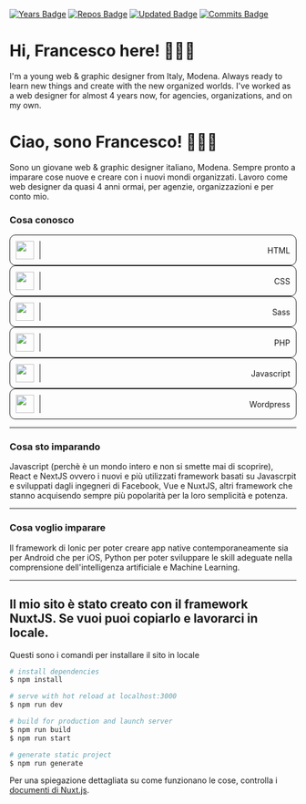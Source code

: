 [![Years Badge](https://badges.pufler.dev/years/frappaaa)](https://badges.pufler.dev)
[![Repos Badge](https://badges.pufler.dev/repos/frappaaa)](https://badges.pufler.dev)
[![Updated Badge](https://badges.pufler.dev/updated/frappaaa/frappaaa)](https://badges.pufler.dev)
[![Commits Badge](https://badges.pufler.dev/commits/monthly/frappaaa)](https://badges.pufler.dev)

# Hi, Francesco here! 👨🏻‍💻
I'm a young web & graphic designer from Italy, Modena. Always ready to learn new things and create with the new organized worlds.
I've worked as a web designer for almost 4 years now, for agencies, organizations, and on my own.

# Ciao, sono Francesco! 👨🏻‍💻
Sono un giovane web & graphic designer italiano, Modena. Sempre pronto a imparare cose nuove e creare con i nuovi mondi organizzati.
Lavoro come web designer da quasi 4 anni ormai, per agenzie, organizzazioni e per conto mio.

### Cosa conosco
<style>

    .list-element{
        border: 1px solid;
        border-radius: 10px;
        display:flex;
        align-items: center;
        justify-content:space-between;
        padding:10px;
    }

    .list-element img{
        border-right: 1px solid;
        padding-right:10px;
    }

</style>

<div class="list-element">
<img src="https://s2.svgbox.net/files.svg?ic=html&color=000000" width="32" height="32"> HTML</div>

<div class="list-element">
<img src="https://s2.svgbox.net/files.svg?ic=css&color=000000" width="32" height="32"> CSS</div>
<div class="list-element"><img src="https://s2.svgbox.net/files.svg?ic=sass&color=000000" width="32" height="32"> Sass</div>
<div class="list-element"><img src="https://s2.svgbox.net/files.svg?ic=php&color=000000" width="32" height="32"> PHP</div>
<div class="list-element"><img src="https://s2.svgbox.net/files.svg?ic=js-official&color=000000" width="32" height="32"> Javascript</div>
<div class="list-element"><img src="https://s2.svgbox.net/social.svg?ic=wordpress&color=000" width="32" height="32"> Wordpress</div>

***

### Cosa sto imparando
Javascript (perchè è un mondo intero e non si smette mai di scoprire), React e NextJS ovvero i nuovi e più utilizzati framework basati su Javascrpit e sviluppati dagli ingegneri di Facebook, Vue e NuxtJS, altri framework che stanno acquisendo sempre più popolarità per la loro semplicità e potenza. 

***

### Cosa voglio imparare
Il framework di Ionic per poter creare app native contemporaneamente sia per Android che per iOS, Python per poter sviluppare le skill adeguate nella comprensione dell'intelligenza artificiale e Machine Learning.

***
## Il mio sito è stato creato con il framework NuxtJS. Se vuoi puoi copiarlo e lavorarci in locale.
Questi sono i comandi per installare il sito in locale

```bash
# install dependencies
$ npm install

# serve with hot reload at localhost:3000
$ npm run dev

# build for production and launch server
$ npm run build
$ npm run start

# generate static project
$ npm run generate
```

Per una spiegazione dettagliata su come funzionano le cose, controlla i [documenti di Nuxt.js](https://nuxtjs.org).
